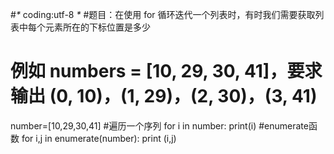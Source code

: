 #_*_ coding:utf-8 _*_
#题目：在使用 for 循环迭代一个列表时，有时我们需要获取列表中每个元素所在的下标位置是多少
# 例如 numbers = [10, 29, 30, 41]，要求输出 (0, 10)，(1, 29)，(2, 30)，(3, 41)
number=[10,29,30,41]
#遍历一个序列
for i in number:
    print(i)
#enumerate函数
for i,j in enumerate(number):
    print (i,j)
